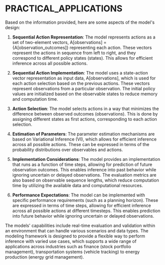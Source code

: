 # PRACTICAL_APPLICATIONS

Based on the information provided, here are some aspects of the model's design:

1) **Sequential Action Representation**: The model represents actions as a set of two-element vectors, A[observations] = {A[observation_outcomes]} representing each action. These vectors represent the actions in sequence from left to right, and they correspond to different policy states (states). This allows for efficient inference across all possible actions.

2) **Sequential Action Implementation**: The model uses a state-action vector representation as input data, A[observations], which is used for each action selection based on the previous actions. These vectors represent observations from a particular observation. The initial policy values are initialized based on the observable states to reduce memory and computation time.

3) **Action Selection**: The model selects actions in a way that minimizes the difference between observed outcomes (observations). This is done by assigning different states as first actions, corresponding to each action selection.

4) **Estimation of Parameters**: The parameter estimation mechanisms are based on Variational Inference (VI), which allows for efficient inference across all possible actions. These can be expressed in terms of the probability distributions over observables and actions.

5) **Implementation Considerations**: The model provides an implementation that runs as a function of time steps, allowing for prediction of future observation outcomes. This enables inference into past behavior while ignoring uncertain or delayed observations. The evaluation metrics are also based on observable sequence lengths, which reduce computation time by utilizing the available data and computational resources.

6) **Performance Expectations**: The model can be implemented with specific performance requirements (such as a planning horizon). These are expressed in terms of time steps, allowing for efficient inference across all possible actions at different timesteps. This enables prediction into future behavior while ignoring uncertain or delayed observations.

The models' capabilities include real-time evaluation and validation within an environment that can handle various scenarios and data types. The modeling framework is designed to provide a flexible way to perform inference with varied use cases, which supports a wide range of applications across industries such as finance (stock portfolio management), transportation systems (vehicle tracking) to energy production (energy grid management).